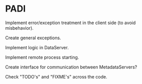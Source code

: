 PADI
====
Implement error/exception treatment in the client side (to avoid misbehavior).

Create general exceptions.

Implement logic in DataServer.

Implement remote process starting.

Create interface for communication between MetadataServers?

Check "TODO's" and "FIXME's" across the code.
